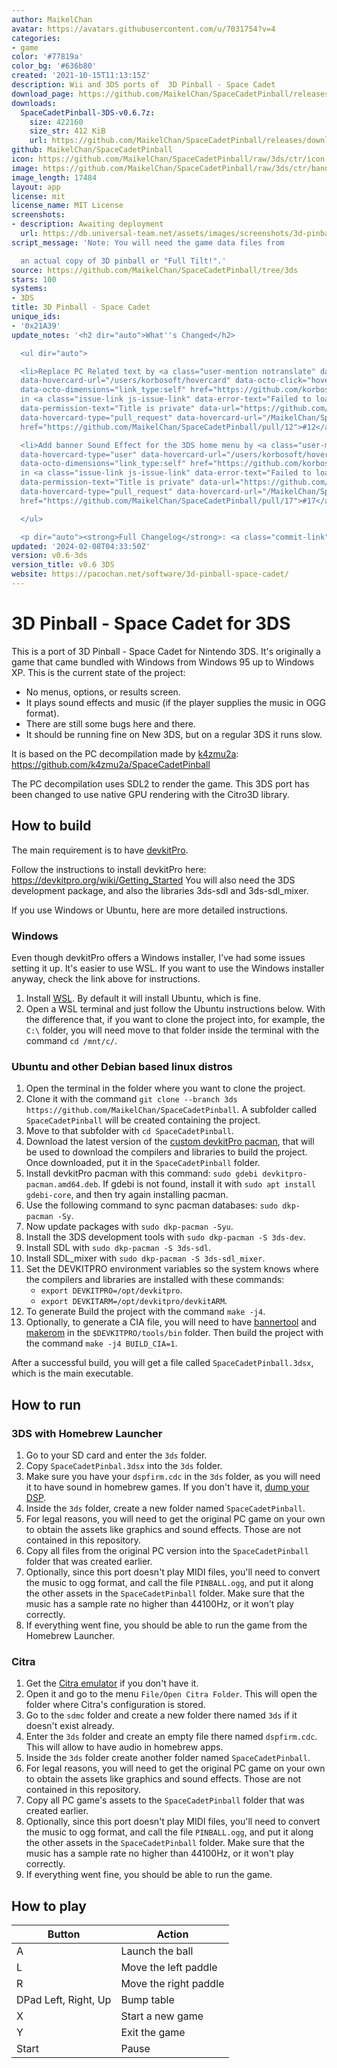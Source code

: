 ```yaml
---
author: MaikelChan
avatar: https://avatars.githubusercontent.com/u/7031754?v=4
categories:
- game
color: '#77819a'
color_bg: '#636b80'
created: '2021-10-15T11:13:15Z'
description: Wii and 3DS ports of  3D Pinball - Space Cadet
download_page: https://github.com/MaikelChan/SpaceCadetPinball/releases
downloads:
  SpaceCadetPinball-3DS-v0.6.7z:
    size: 422160
    size_str: 412 KiB
    url: https://github.com/MaikelChan/SpaceCadetPinball/releases/download/v0.6-3ds/SpaceCadetPinball-3DS-v0.6.7z
github: MaikelChan/SpaceCadetPinball
icon: https://github.com/MaikelChan/SpaceCadetPinball/raw/3ds/ctr/icon.png
image: https://github.com/MaikelChan/SpaceCadetPinball/raw/3ds/ctr/banner.png
image_length: 17484
layout: app
license: mit
license_name: MIT License
screenshots:
- description: Awaiting deployment
  url: https://db.universal-team.net/assets/images/screenshots/3d-pinball---space-cadet/awaiting-deployment.png
script_message: 'Note: You will need the game data files from

  an actual copy of 3D pinball or "Full Tilt!".'
source: https://github.com/MaikelChan/SpaceCadetPinball/tree/3ds
stars: 100
systems:
- 3DS
title: 3D Pinball - Space Cadet
unique_ids:
- '0x21A39'
update_notes: '<h2 dir="auto">What''s Changed</h2>

  <ul dir="auto">

  <li>Replace PC Related text by <a class="user-mention notranslate" data-hovercard-type="user"
  data-hovercard-url="/users/korbosoft/hovercard" data-octo-click="hovercard-link-click"
  data-octo-dimensions="link_type:self" href="https://github.com/korbosoft">@korbosoft</a>
  in <a class="issue-link js-issue-link" data-error-text="Failed to load title" data-id="1141628588"
  data-permission-text="Title is private" data-url="https://github.com/MaikelChan/SpaceCadetPinball/issues/12"
  data-hovercard-type="pull_request" data-hovercard-url="/MaikelChan/SpaceCadetPinball/pull/12/hovercard"
  href="https://github.com/MaikelChan/SpaceCadetPinball/pull/12">#12</a></li>

  <li>Add banner Sound Effect for the 3DS home menu by <a class="user-mention notranslate"
  data-hovercard-type="user" data-hovercard-url="/users/korbosoft/hovercard" data-octo-click="hovercard-link-click"
  data-octo-dimensions="link_type:self" href="https://github.com/korbosoft">@korbosoft</a>
  in <a class="issue-link js-issue-link" data-error-text="Failed to load title" data-id="1241034277"
  data-permission-text="Title is private" data-url="https://github.com/MaikelChan/SpaceCadetPinball/issues/17"
  data-hovercard-type="pull_request" data-hovercard-url="/MaikelChan/SpaceCadetPinball/pull/17/hovercard"
  href="https://github.com/MaikelChan/SpaceCadetPinball/pull/17">#17</a></li>

  </ul>

  <p dir="auto"><strong>Full Changelog</strong>: <a class="commit-link" href="https://github.com/MaikelChan/SpaceCadetPinball/compare/v0.5-3ds...v0.6-3ds"><tt>v0.5-3ds...v0.6-3ds</tt></a></p>'
updated: '2024-02-08T04:33:50Z'
version: v0.6-3ds
version_title: v0.6 3DS
website: https://pacochan.net/software/3d-pinball-space-cadet/
---
```

# 3D Pinball - Space Cadet for 3DS

This is a port of 3D Pinball - Space Cadet for Nintendo 3DS. It's originally a game that came bundled with Windows from Windows 95 up to Windows XP. This is the current state of the project:

- No menus, options, or results screen.
- It plays sound effects and music (if the player supplies the music in OGG format).
- There are still some bugs here and there.
- It should be running fine on New 3DS, but on a regular 3DS it runs slow.

It is based on the PC decompilation made by [k4zmu2a](https://github.com/k4zmu2a): https://github.com/k4zmu2a/SpaceCadetPinball

The PC decompilation uses SDL2 to render the game. This 3DS port has been changed to use native GPU rendering with the Citro3D library.

## How to build

The main requirement is to have [devkitPro](https://devkitpro.org).

Follow the instructions to install devkitPro here: https://devkitpro.org/wiki/Getting_Started
You will also need the 3DS development package, and also the libraries 3ds-sdl and 3ds-sdl_mixer.

If you use Windows or Ubuntu, here are more detailed instructions.

### Windows

Even though devkitPro offers a Windows installer, I've had some issues setting it up. It's easier to use WSL. If you want to use the Windows installer anyway, check the link above for instructions.

1. Install [WSL](https://docs.microsoft.com/en-us/windows/wsl/install). By default it will install Ubuntu, which is fine.
2. Open a WSL terminal and just follow the Ubuntu instructions below. With the difference that, if you want to clone the project into, for example, the `C:\` folder, you will need move to that folder inside the terminal with the command `cd /mnt/c/`.

### Ubuntu and other Debian based linux distros

1. Open the terminal in the folder where you want to clone the project.
2. Clone it with the command `git clone --branch 3ds https://github.com/MaikelChan/SpaceCadetPinball`. A subfolder called `SpaceCadetPinball` will be created containing the project.
3. Move to that subfolder with `cd SpaceCadetPinball`.
4. Download the latest version of the [custom devkitPro pacman](https://github.com/devkitPro/pacman/releases/tag/v1.0.2), that will be used to download the compilers and libraries to build the project. Once downloaded, put it in the `SpaceCadetPinball` folder.
5. Install devkitPro pacman with this command: `sudo gdebi devkitpro-pacman.amd64.deb`. If gdebi is not found, install it with `sudo apt install gdebi-core`, and then try again installing pacman.
6. Use the following command to sync pacman databases: `sudo dkp-pacman -Sy`.
7. Now update packages with `sudo dkp-pacman -Syu`.
8. Install the 3DS development tools with `sudo dkp-pacman -S 3ds-dev`.
9. Install SDL with `sudo dkp-pacman -S 3ds-sdl`.
10. Install SDL_mixer with `sudo dkp-pacman -S 3ds-sdl_mixer`.
11. Set the DEVKITPRO environment variables so the system knows where the compilers and libraries are installed with these commands:
    - `export DEVKITPRO=/opt/devkitpro`.
    - `export DEVKITARM=/opt/devkitpro/devkitARM`.
12. To generate Build the project with the command `make -j4`.
13. Optionally, to generate a CIA file, you will need to have [bannertool](https://github.com/Steveice10/bannertool/releases/) and [makerom](https://github.com/3DSGuy/Project_CTR/releases) in the `$DEVKITPRO/tools/bin` folder. Then build the project with the command `make -j4 BUILD_CIA=1`.

After a successful build, you will get a file called `SpaceCadetPinball.3dsx`, which is the main executable.

## How to run

### 3DS with Homebrew Launcher

1. Go to your SD card and enter the `3ds` folder.
2. Copy `SpaceCadetPinbal.3dsx` into the `3ds` folder.
3. Make sure you have your `dspfirm.cdc` in the `3ds` folder, as you will need it to have sound in homebrew games. If you don't have it, [dump your DSP](https://github.com/zoogie/DSP1/releases/latest).
4. Inside the `3ds` folder, create a new folder named `SpaceCadetPinball`.
5. For legal reasons, you will need to get the original PC game on your own to obtain the assets like graphics and sound effects. Those are not contained in this repository.
6. Copy all files from the original PC version into the `SpaceCadetPinball` folder that was created earlier.
7. Optionally, since this port doesn't play MIDI files, you'll need to convert the music to ogg format, and call the file `PINBALL.ogg`, and put it along the other assets in the `SpaceCadetPinball` folder. Make sure that the music has a sample rate no higher than 44100Hz, or it won't play correctly.
8. If everything went fine, you should be able to run the game from the Homebrew Launcher.

### Citra

1. Get the [Citra emulator](https://citra-emu.org/download/) if you don't have it.
2. Open it and go to the menu `File/Open Citra Folder`. This will open the folder where Citra's configuration is stored.
3. Go to the `sdmc` folder and create a new folder there named `3ds` if it doesn't exist already.
4. Enter the `3ds` folder and create an empty file there named `dspfirm.cdc`. This will allow to have audio in homebrew apps.
5. Inside the `3ds` folder create another folder named `SpaceCadetPinball`.
6. For legal reasons, you will need to get the original PC game on your own to obtain the assets like graphics and sound effects. Those are not contained in this repository.
7. Copy all PC game's assets to the `SpaceCadetPinball` folder that was created earlier.
8. Optionally, since this port doesn't play MIDI files, you'll need to convert the music to ogg format, and call the file `PINBALL.ogg`, and put it along the other assets in the `SpaceCadetPinball` folder. Make sure that the music has a sample rate no higher than 44100Hz, or it won't play correctly.
9. If everything went fine, you should be able to run the game.

## How to play

| Button               | Action                                            |
|----------------------|---------------------------------------------------|
| A                    | Launch the ball                                   |
| L                    | Move the left paddle                              |
| R                    | Move the right paddle                             |
| DPad Left, Right, Up | Bump table                                        |
| X                    | Start a new game                                  |
| Y                    | Exit the game                                     |
| Start                | Pause                                             |
